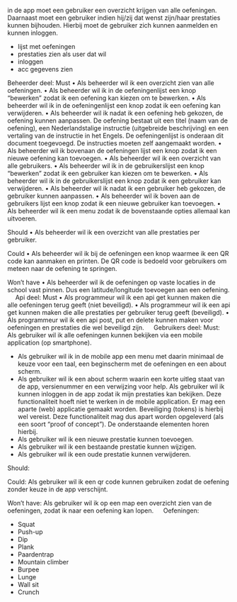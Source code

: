 in de app moet een gebruiker een overzicht krijgen van alle oefeningen. Daarnaast moet
een gebruiker indien hij/zij dat wenst zijn/haar prestaties kunnen bijhouden. Hierbij moet
de gebruiker zich kunnen aanmelden en kunnen inloggen.
- lijst met oefeningen
- prestaties zien als user dat wil
- inloggen
- acc gegevens zien

Beheerder deel:
Must
•	Als beheerder wil ik een overzicht zien van alle oefeningen.
•	Als beheerder wil ik in de oefeningenlijst een knop “bewerken” zodat ik een oefening kan kiezen om te bewerken.
•	Als beheerder wil ik in de oefeningenlijst een knop zodat ik een oefening kan verwijderen.
•	Als beheerder wil ik nadat ik een oefening heb gekozen, de oefening kunnen aanpassen. De oefening bestaat uit een titel (naam van de oefening), een Nederlandstalige instructie (uitgebreide beschrijving) en een vertaling van de instructie in het Engels. De oefeningenlijst is onderaan dit document toegevoegd. De instructies moeten zelf aangemaakt worden.
•	Als beheerder wil ik bovenaan de oefeningen lijst een knop zodat ik een nieuwe oefening kan toevoegen.
•	Als beheerder wil ik een overzicht van alle gebruikers.
•	Als beheerder wil ik in de gebruikerslijst een knop “bewerken” zodat ik een gebruiker kan kiezen om te bewerken.
•	Als beheerder wil ik in de gebruikerslijst een knop zodat ik een gebruiker kan verwijderen.
•	Als beheerder wil ik nadat ik een gebruiker heb gekozen, de gebruiker kunnen aanpassen.
•	Als beheerder wil ik boven aan de gebruikers lijst een knop zodat ik een nieuwe gebruiker kan toevoegen.
•	Als beheerder wil ik een menu zodat ik de bovenstaande opties allemaal kan uitvoeren.

Should
•	Als beheerder wil ik een overzicht van alle prestaties per gebruiker.

Could
•	Als beheerder wil ik bij de oefeningen een knop waarmee ik een QR code kan aanmaken en printen. De QR code is bedoeld voor gebruikers om meteen naar de oefening te springen.

Won’t have
•	Als beheerder wil ik de oefeningen op vaste locaties in de school vast pinnen. Dus een latitude/longitude toevoegen aan een oefening.
 
Api deel:
Must
•	Als programmeur wil ik een api get kunnen maken die alle oefeningen terug geeft (niet beveiligd).
•	Als programmeur wil ik een api get kunnen maken die alle prestaties per gebruiker terug geeft (beveiligd).
•	Als programmeur wil ik een api post, put en delete kunnen maken voor oefeningen en prestaties die wel beveiligd zijn.
 
Gebruikers deel:
Must:
Als gebruiker wil ik alle oefeningen kunnen bekijken via een mobile application (op smartphone).
-	Als gebruiker wil ik in de mobile app een menu met daarin minimaal de keuze voor een taal, een beginscherm met de oefeningen en een about scherm.
-	Als gebruiker wil ik een about scherm waarin een korte uitleg staat van de app, versienummer en een verwijzing voor help.
Als gebruiker wil ik kunnen inloggen in de app zodat ik mijn prestaties kan bekijken. Deze functionaliteit hoeft niet te werken in de mobile application. Er mag een aparte (web) applicatie gemaakt worden. Beveiliging (tokens) is hierbij wel vereist. Deze functionaliteit mag dus apart worden opgeleverd (als een soort “proof of concept”). De onderstaande elementen horen hierbij.
-	Als gebruiker wil ik een nieuwe prestatie kunnen toevoegen.
-	Als gebruiker wil ik een bestaande prestatie kunnen wijzigen.
-	Als gebruiker wil ik een oude prestatie kunnen verwijderen.

Should:

Could:
Als gebruiker wil ik een qr code kunnen gebruiken zodat de oefening zonder keuze in de app verschijnt.

Won’t have:
Als gebruiker wil ik op een map een overzicht zien van de oefeningen, zodat ik naar een oefening kan lopen.
 
Oefeningen:
-	Squat
-	Push-up
-	Dip
-	Plank
-	Paardentrap
-	Mountain climber
-	Burpee
-	Lunge
-	Wall sit
-	Crunch

